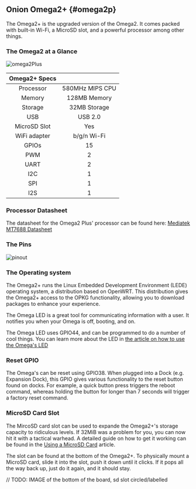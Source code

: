 ## Onion Omega2+ {#omega2p}

The Omega2+ is the upgraded version of the Omega2. It comes packed with built-in Wi-Fi, a MicroSD slot, and a powerful processor among other things.

### The Omega2 at a Glance

![omega2Plus](https://raw.githubusercontent.com/OnionIoT/Onion-Docs/master/Omega2/Documentation/Hardware-Overview/img/omega2p-illustration.png)

| Omega2+ Specs  | |
| :-------------: | :-------------:  |
| Processor | 580MHz MIPS CPU  |
| Memory | 128MB Memory  |
| Storage | 32MB Storage  |
| USB | USB 2.0  |
| MicroSD Slot | Yes  |
| WiFi adapter | b/g/n Wi-Fi  |
| GPIOs | 15  |
| PWM | 2  |
| UART | 2  |
| I2C | 1  |
| SPI |  1   |
| I2S | 1  |

### Processor Datasheet

The datasheet for the Omega2 Plus' processor can be found here: [Mediatek MT7688 Datasheet](https://labs.mediatek.com/fileMedia/download/9ef51e98-49b1-489a-b27e-391bac9f7bf3)

### The Pins

![pinout](https://raw.githubusercontent.com/OnionIoT/Onion-Docs/master/Omega2/Documentation/Hardware-Overview/img/Omega-2-Pinout-Diagram.png)

<!-- TODO: include section on the 50pin connector -->


### The Operating system

The Omega2+ runs the Linux Embedded Development Environment (LEDE) operating system, a distribution based on OpenWRT. This distribution gives the Omega2+ access to the OPKG functionality, allowing you to download packages to enhance your experience.



The Omega LED is a great tool for communicating information with a user. It notifies you when your Omega is off, booting, and on.

The Omega LED uses GPIO44, and can be programmed to do a number of cool things. You can learn more about the LED in [the article on how to use the Omega's LED](#the-omega-led)

<!-- TODO: fix this link -->

### Reset GPIO

The Omega's can be reset using GPIO38. When plugged into a Dock (e.g. Expansion Dock), this GPIO gives various functionality to the reset button found on docks. For example, a quick button press triggers the reboot command, whereas holding the button for longer than 7 seconds will trigger a factory reset command.

<!-- TODO: JAMES: complete the microsd card section -->
### MicroSD Card Slot

<!--  little explanation of the MicroSD Slot -->
<!-- - explanation that the microsd card slot is on the underside of the omega2+ -->
<!-- - link to 'Using a MicroSD card' article, mention that it provides info on how to correctly use the slot and how to access data from the sd card -->

The MircoSD card slot can be used to expande the Omega2+'s storage capacity to ridiculous levels. If 32MiB was a problem for you, you can now hit it with a tactical warhead. A detailed guide on how to get it working can be found in the [Using a MicroSD Card](#using-a-microsd-card) article.

The slot can be found at the bottom of the Omega2+. To physically mount a MicroSD card, slide it into the slot, push it down until it clicks. If it pops all the way back up, just do it again, and it should stay.

// TODO: IMAGE of the bottom of the board, sd slot circled/labelled





<!-- batch2: ## Antenna and U.FL Connector -->

<!--  Description of SMT antenna used on the Omega, mention that it's directional, have a diagram of the directionality -->
<!--  Describe that U.FL connector can be used to connect other, bigger antennas -->

<!--  leave this out for now -->
<!-- ## Mechanical Drawing -->

<!--  insert mechanical drawing image, link to repo -->
